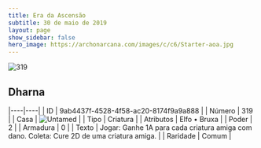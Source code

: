 ```yaml
---
title: Era da Ascensão
subtitle: 30 de maio de 2019
layout: page
show_sidebar: false
hero_image: https://archonarcana.com/images/c/c6/Starter-aoa.jpg
---
```


![319](https://cdn.keyforgegame.com/media/card_front/pt/435_319_JFW9QWPPFHW6_pt.png)

## Dharna

|----|----|
| ID | 9ab4437f-4528-4f58-ac20-8174f9a9a888 |
| Número | 319 |
| Casa | ![Untamed](https://archonarcana.com/images/thumb/b/bd/Untamed.png/22px-Untamed.png "Indomados") |
| Tipo | Criatura |
| Atributos | Elfo • Bruxa |
| Poder | 2 |
| Armadura | 0 |
| Texto | Jogar: Ganhe 1A para cada criatura amiga com dano. Coleta: Cure 2D de uma criatura amiga. |
| Raridade | Comum |
